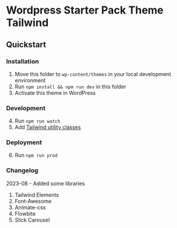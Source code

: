 Wordpress Starter Pack Theme Tailwind
========

## Quickstart

### Installation

1. Move this folder to `wp-content/themes` in your local development environment
2. Run `npm install && npm run dev` in this folder
3. Activate this theme in WordPress

### Development


4. Run `npm run watch`
5. Add [Tailwind utility classes](https://tailwindcss.com/docs/utility-first)


### Deployment

6. Run `npm run prod`


### Changelog

2023-08 - Added some libraries 

1. Tailwind Elements
2. Font-Awesome
3. Animate-css
4. Flowbite
5. Slick Carousel


